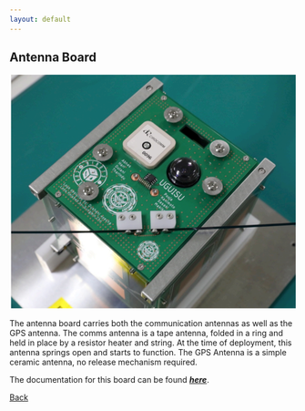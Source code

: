 ```yaml
---
layout: default
---
```


## Antenna Board

![Foward Access Board PCB](./images/Antenna-Board.png)

The antenna board carries both the communication antennas as well as the GPS antenna. The comms antenna is a tape antenna, folded in a ring and held in place by a resistor heater and string. At the time of deployment, this antenna springs open and starts to function. The GPS Antenna is a simple ceramic antenna, no release mechanism required.

The documentation for this board can be found [***here***](https://github.com/BIRDSOpenSource/BIRDS3-AntennaPanel).

[Back](./)
